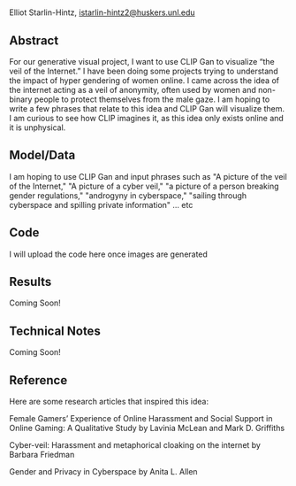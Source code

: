 #  

Elliot Starlin-Hintz, istarlin-hintz2@huskers.unl.edu

## Abstract

For our generative visual project, I want to use CLIP Gan to visualize “the veil of the Internet.” I have been doing some projects trying to understand the impact of hyper gendering of women online. I came across the idea of the internet acting as a veil of anonymity, often used by women and non-binary people to protect themselves from the male gaze. I am hoping to write a few phrases that relate to this idea and CLIP Gan will visualize them. I am curious to see how CLIP imagines it, as this idea only exists online and it is unphysical. 

## Model/Data

I am hoping to use CLIP Gan and input phrases such as "A picture of the veil of the Internet," "A picture of a cyber veil," "a picture of a person breaking gender regulations," "androgyny in cyberspace," "sailing through cyberspace and spilling private information" ... etc 

## Code

I will upload the code here once images are generated

## Results

Coming Soon!

## Technical Notes

Coming Soon!

## Reference
Here are some research articles that inspired this idea:

Female Gamers’ Experience of Online Harassment and Social Support in Online Gaming: A Qualitative Study by Lavinia McLean and Mark D. Griffiths 

Cyber-veil: Harassment and metaphorical cloaking on the internet by Barbara Friedman

Gender and Privacy in Cyberspace by Anita L. Allen
